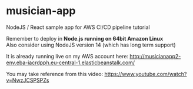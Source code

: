 # musician-app
NodeJS / React sample app for AWS CI/CD pipeline tutorial

Remember to deploy in **Node.js running on 64bit Amazon Linux** <br>
Also consider using NodeJS version 14 (which has long term support)

It is already running live on my AWS account here:
http://musicianapp2-env.eba-iacrdpph.eu-central-1.elasticbeanstalk.com/

You may take reference from this video:
https://www.youtube.com/watch?v=NwzJCSPSPZs
